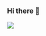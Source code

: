 ### Hi there 👋

<a href="https://github.com/SagaO6"><img src="https://github-readme-stats.vercel.app/api/top-langs/?username=SagaO6&layout=compact&langs_count=7&theme=radical"/></a>

<!--
**SagaO6/SagaO6** is a ✨ _special_ ✨ repository because its `README.md` (this file) appears on your GitHub profile.

Here are some ideas to get you started:

- 🔭 I’m currently working on ...
- 🌱 I’m currently learning ...
- 👯 I’m looking to collaborate on ...
- 🤔 I’m looking for help with ...
- 💬 Ask me about ...
- 📫 How to reach me: ...
- 😄 Pronouns: ...
- ⚡ Fun fact: ...
-->
